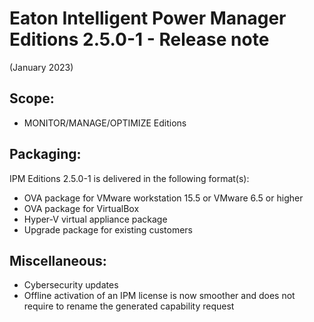 # Eaton Intelligent Power Manager Editions 2.5.0-1 - Release note
(January 2023)

## Scope:
* MONITOR/MANAGE/OPTIMIZE Editions

## Packaging:
IPM Editions 2.5.0-1 is delivered in the following format(s):

* OVA package for VMware workstation 15.5 or VMware 6.5 or higher
* OVA package for VirtualBox
* Hyper-V virtual appliance package
* Upgrade package for existing customers

## Miscellaneous:
* Cybersecurity updates
* Offline activation of an IPM license is now smoother and does not require to rename the generated capability request
